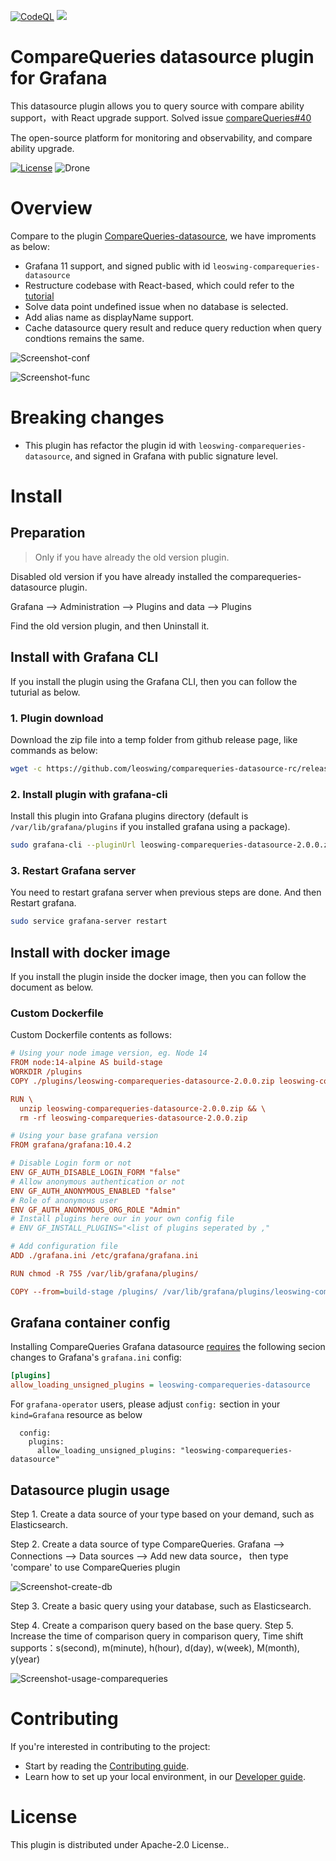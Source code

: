 [![CodeQL](https://github.com/leoswing/comparequeries-datasource-rc/actions/workflows/pr-codeql-analysis-typescript.yml/badge.svg)](https://github.com/leoswing/comparequeries-datasource-rc/actions/workflows/pr-codeql-analysis-typescript.yml) ![](https://img.shields.io/github/v/release/leoswing/comparequeries-datasource-rc?style=plastic%253Flabel=repo)

# CompareQueries datasource plugin for Grafana

This datasource plugin allows you to query source with compare ability support，with React upgrade support. Solved issue [compareQueries#40](https://github.com/AutohomeCorp/autohome-compareQueries-datasource/issues/40)

The open-source platform for monitoring and observability, and compare ability upgrade.

[![License](https://img.shields.io/github/license/leoswing/comparequeries-datasource-rc)](LICENSE)
![Drone](https://github.com/leoswing/comparequeries-datasource-rc/actions/workflows/release.yaml/badge.svg)

# Overview

Compare to the plugin [CompareQueries-datasource](https://github.com/AutohomeCorp/autohome-compareQueries-datasource/), we have improments as below:

- Grafana 11 support, and signed public with id `leoswing-comparequeries-datasource`
- Restructure codebase with React-based, which could refer to the [tutorial](https://grafana.com/developers/plugin-tools/tutorials/build-a-data-source-plugin)
- Solve data point undefined issue when no database is selected.
- Add alias name as displayName support.
- Cache datasource query result and reduce query reduction when query condtions remains the same.

![Screenshot-conf](./img/conf-datasource.png)

![Screenshot-func](./img/func-snapshot.png)

# Breaking changes

- This plugin has refactor the plugin id with `leoswing-comparequeries-datasource`, and signed in Grafana with public signature level.

# Install

## Preparation

> Only if you have already the old version plugin.

Disabled old version if you have already installed the comparequeries-datasource plugin.

Grafana --> Administration --> Plugins and data --> Plugins

Find the old version plugin, and then Uninstall it.

## Install with Grafana CLI

If you install the plugin using the Grafana CLI, then you can follow the tuturial as below.

### 1. Plugin download

Download the zip file into a temp folder from github release page, like commands as below:

```bash
wget -c https://github.com/leoswing/comparequeries-datasource-rc/releases/download/2.0.0/leoswing-comparequeries-datasource-2.0.0.zip
```

### 2. Install plugin with grafana-cli

Install this plugin into Grafana plugins directory (default is `/var/lib/grafana/plugins` if you installed grafana using a package). 

```bash
sudo grafana-cli --pluginUrl leoswing-comparequeries-datasource-2.0.0.zip plugins install leoswing-comparequeries-datasource
```

### 3. Restart Grafana server

You need to restart grafana server when previous steps are done. And then Restart grafana.

```bash
sudo service grafana-server restart
```

## Install with docker image

If you install the plugin inside the docker image, then you can follow the document as below.

### Custom Dockerfile

Custom Dockerfile contents as follows:

```ini
# Using your node image version, eg. Node 14
FROM node:14-alpine AS build-stage
WORKDIR /plugins
COPY ./plugins/leoswing-comparequeries-datasource-2.0.0.zip leoswing-comparequeries-datasource-2.0.0.zip

RUN \
  unzip leoswing-comparequeries-datasource-2.0.0.zip && \
  rm -rf leoswing-comparequeries-datasource-2.0.0.zip

# Using your base grafana version
FROM grafana/grafana:10.4.2

# Disable Login form or not
ENV GF_AUTH_DISABLE_LOGIN_FORM "false"
# Allow anonymous authentication or not
ENV GF_AUTH_ANONYMOUS_ENABLED "false"
# Role of anonymous user
ENV GF_AUTH_ANONYMOUS_ORG_ROLE "Admin"
# Install plugins here our in your own config file
# ENV GF_INSTALL_PLUGINS="<list of plugins seperated by ,"

# Add configuration file
ADD ./grafana.ini /etc/grafana/grafana.ini

RUN chmod -R 755 /var/lib/grafana/plugins/

COPY --from=build-stage /plugins/ /var/lib/grafana/plugins/leoswing-comparequeries-datasource
```

## Grafana container config

Installing CompareQueries Grafana datasource [requires](https://grafana.com/docs/grafana/latest/setup-grafana/configure-grafana/#allow_loading_unsigned_plugins)
the following secion changes to Grafana's `grafana.ini` config:

``` ini
[plugins]
allow_loading_unsigned_plugins = leoswing-comparequeries-datasource
```

For `grafana-operator` users, please adjust `config:` section in your `kind=Grafana` resource as below

```
  config:
    plugins:
      allow_loading_unsigned_plugins: "leoswing-comparequeries-datasource"
```

## Datasource plugin usage

Step 1. Create a data source of your type based on your demand, such as Elasticsearch.

Step 2. Create a data source of type CompareQueries. Grafana --> Connections --> Data sources --> Add new data source， then type 'compare' to use CompareQueries plugin

![Screenshot-create-db](./img/create-db.png)

Step 3. Create a basic query using your database, such as Elasticsearch.

Step 4. Create a comparison query based on the base query.
Step 5. Increase the time of comparison query in comparison query, Time shift supports：s(second), m(minute), h(hour), d(day), w(week), M(month), y(year)

![Screenshot-usage-comparequeries](./img/usage-comparequeries.png)


# Contributing

If you're interested in contributing to the project:

- Start by reading the [Contributing guide](./CONTRIBUTING.md).
- Learn how to set up your local environment, in our [Developer guide](./developer-guide.md).


# License

This plugin is distributed under Apache-2.0 License..
